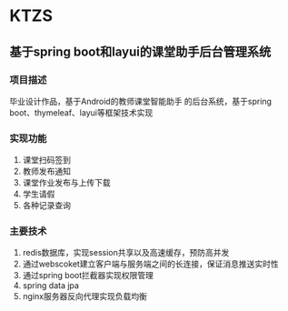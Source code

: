 # KTZS
## 基于spring boot和layui的课堂助手后台管理系统
### 项目描述
毕业设计作品，基于Android的教师课堂智能助手 的后台系统，基于spring boot、thymeleaf、layui等框架技术实现
### 实现功能
1. 课堂扫码签到
2. 教师发布通知
3. 课堂作业发布与上传下载
4. 学生请假
5. 各种记录查询
### 主要技术
1. redis数据库，实现session共享以及高速缓存，预防高并发
2. 通过webscoket建立客户端与服务端之间的长连接，保证消息推送实时性
3. 通过spring boot拦截器实现权限管理
4. spring data jpa
5. nginx服务器反向代理实现负载均衡
